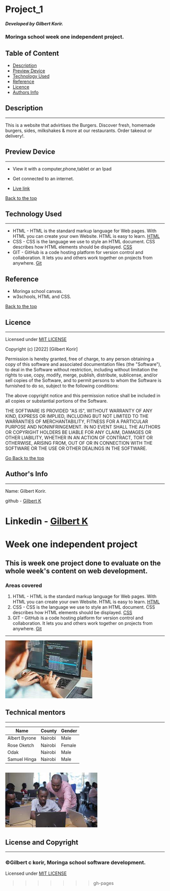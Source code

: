 # Project_1

##### Developed by Gilbert Korir.
### Moringa school week one independent project.

## Table of Content

+ [Description](#description)
+ [Preview Device](#Preview)
+ [Technology Used](#technology-used)
+ [Reference](#reference)
+ [Licence](#licence)
+ [Authors Info](#author-Info)

## Description
---
<p>This is  a website that advirtises the Burgers. Discover fresh, homemade burgers, sides, milkshakes & more at our restaurants. Order takeout or delivery!.</p>

## Preview Device

---

* View it with a computer,phone,tablet or an Ipad

* Get connected to an internet.
* [Live link](https://100jared.github.io/independent-project/)

[Back to the top](#Project_1)

## Technology Used
---

* HTML - HTML is the standard markup language for Web pages. With HTML you can create your own Website. HTML is easy to learn. [HTML](https://www.w3schools.com/html/)
* CSS - CSS is the language we use to style an HTML document. CSS describes how HTML elements should be displayed. [CSS](https://www.w3schools.com/css/)
* GIT - GitHub is a code hosting platform for version control and collaboration. It lets you and others work together on projects from anywhere. [Git](https://docs.github.com/en/get-started/quickstart/)

## Reference
* Moringa school canvas.
* w3schools, HTML and CSS.

[Back to the top](#Project_1)

## Licence
---

Licensed under [MIT LICENSE](LICENSE)

Copyright (c) [2022] [Gilbert Korir]

Permission is hereby granted, free of charge, to any person obtaining a copy
of this software and associated documentation files (the "Software"), to deal
in the Software without restriction, including without limitation the rights
to use, copy, modify, merge, publish, distribute, sublicense, and/or sell
copies of the Software, and to permit persons to whom the Software is
furnished to do so, subject to the following conditions:

The above copyright notice and this permission notice shall be included in all
copies or substantial portions of the Software.

THE SOFTWARE IS PROVIDED "AS IS", WITHOUT WARRANTY OF ANY KIND, EXPRESS OR
IMPLIED, INCLUDING BUT NOT LIMITED TO THE WARRANTIES OF MERCHANTABILITY,
FITNESS FOR A PARTICULAR PURPOSE AND NONINFRINGEMENT. IN NO EVENT SHALL THE
AUTHORS OR COPYRIGHT HOLDERS BE LIABLE FOR ANY CLAIM, DAMAGES OR OTHER
LIABILITY, WHETHER IN AN ACTION OF CONTRACT, TORT OR OTHERWISE, ARISING FROM,
OUT OF OR IN CONNECTION WITH THE SOFTWARE OR THE USE OR OTHER DEALINGS IN THE
SOFTWARE.


[Go Back to the top](#Project_1)

## Author's Info
---
Name: Gilbert Korir.

github - [Gilbert K](https://github.com/100jared)

Linkedin - [Gilbert K](https://www.linkedin.com/public-profile/settings)
=======
# Week one independent project

This is week one project done to evaluate on the whole week's content on web development.
---
### Areas covered
1. HTML - HTML is the standard markup language for Web pages. With HTML you can create your own Website. HTML is easy to learn. [HTML](https://www.w3schools.com/html/)
2. CSS - CSS is the language we use to style an HTML document. CSS describes how HTML elements should be displayed. [CSS](https://www.w3schools.com/css/)
3. GIT - GitHub is a code hosting platform for version control and collaboration. It lets you and others work together on projects from anywhere. [Git](https://docs.github.com/en/get-started/quickstart/)

---
![cod](img/cod.jpeg)

## Technical mentors
---
|Name | County | Gender|
| ----------- | ----------- |----------|
| Albert Byrone | Nairobi | Male  |
| Rose Oketch  | Nairobi  | Female|
| Odak| Nairobi  | Male  |
| Samuel Hinga| Nairobi| Male  |

![cod](img/mentor.jpeg)
---
## License and Copyright
---
### ©Gilbert c korir, Moringa school software development.

Licensed under [MIT LICENSE](LICENSE)

>>>>>>> gh-pages
